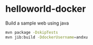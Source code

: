 # helloworld-docker
Build a sample web using java

```bash
mvn package -DskipTests
mvn jib:build -DdockerUsername=andxu
```
